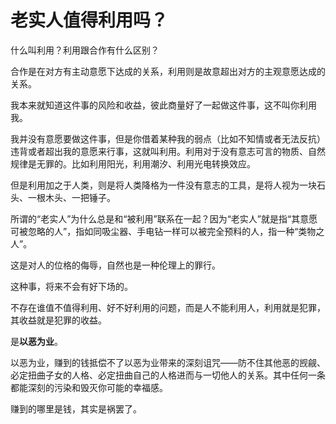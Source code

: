 # 老实人值得利用吗？

什么叫利用？利用跟合作有什么区别？

合作是在对方有主动意愿下达成的关系，利用则是故意超出对方的主观意愿达成的关系。

我本来就知道这件事的风险和收益，彼此商量好了一起做这件事，这不叫你利用我。

我并没有意愿要做这件事，但是你借着某种我的弱点（比如不知情或者无法反抗）违背或者超出我的意愿来行事，这就叫利用。利用对于没有意志可言的物质、自然规律是无罪的。比如利用阳光，利用潮汐、利用光电转换效应。

但是利用加之于人类，则是将人类降格为一件没有意志的工具，是将人视为一块石头、一根木头、一把锤子。

所谓的“老实人”为什么总是和“被利用”联系在一起？因为“老实人”就是指“其意愿可被忽略的人”，指如同吸尘器、手电钻一样可以被完全预料的人，指一种“类物之人”。

这是对人的位格的侮辱，自然也是一种伦理上的罪行。

这种事，将来不会有好下场的。

不存在谁值不值得利用、好不好利用的问题，而是人不能利用人，利用就是犯罪，其收益就是犯罪的收益。

是**以恶为业**。

以恶为业，赚到的钱抵偿不了以恶为业带来的深刻诅咒——防不住其他恶的觊觎、必定扭曲子女的人格、必定扭曲自己的人格进而与一切他人的关系。其中任何一条都能深刻的污染和毁灭你可能的幸福感。

赚到的哪里是钱，其实是祸罢了。




